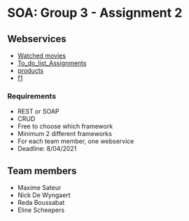 # SOA: Group 3 - Assignment 2

## Webservices
* [Watched movies](/watched_movies/)
* [To_do_list_Assignments](to_do_list)
* [products](crud_products)
* [f1](new_crud_f1_forUI)

### Requirements
* REST or SOAP
* CRUD
* Free to choose which framework
* Minimum 2 different frameworks
* For each team member, one webservice
* Deadline: 8/04/2021

## Team members
* Maxime Sateur
* Nick De Wyngaert
* Reda Boussabat
* Eline Scheepers
